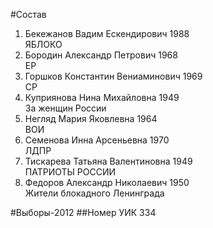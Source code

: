 #Состав
1. Бекежанов Вадим Ескендирович 1988   
    ЯБЛОКО
2. Бородин Александр Петрович 1968   
    ЕР
3. Горшков Константин Вениаминович 1969   
    СР
4. Куприянова Нина Михайловна 1949   
    За женщин России
5. Негляд Мария Яковлевна 1964   
    ВОИ
6. Семенова Инна Арсеньевна 1970   
    ЛДПР
7. Тискарева Татьяна Валентиновна 1949   
    ПАТРИОТЫ РОССИИ
8. Федоров Александр Николаевич 1950   
    Жители блокадного Ленинграда

#Выборы-2012
##Номер УИК
334